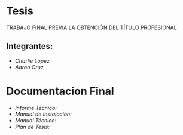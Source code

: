 # Tesis
TRABAJO FINAL PREVIA LA OBTENCIÓN DEL TÍTULO PROFESIONAL
## Integrantes: 

* *Charlie Lopez*
* *Aaron Cruz*

# Documentacion Final
* *Informe Técnico:*
* *Manual de Instalación:*
* *Manual Técnico:*
* *Plan de Tesis:*
